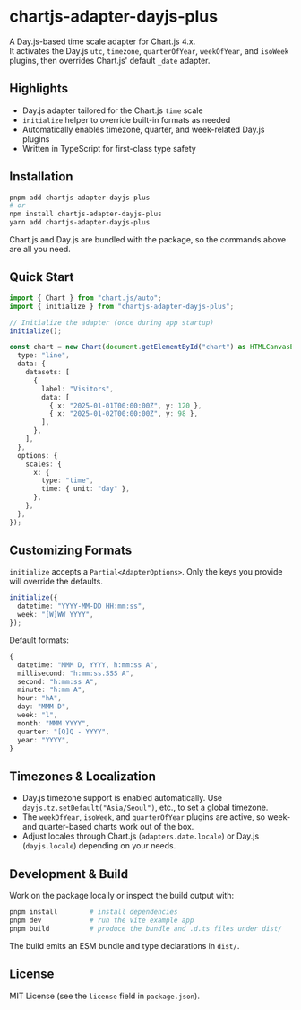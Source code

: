 # chartjs-adapter-dayjs-plus

A Day.js-based time scale adapter for Chart.js 4.x.  
It activates the Day.js `utc`, `timezone`, `quarterOfYear`, `weekOfYear`, and `isoWeek` plugins, then overrides Chart.js' default `_date` adapter.

## Highlights
- Day.js adapter tailored for the Chart.js `time` scale
- `initialize` helper to override built-in formats as needed
- Automatically enables timezone, quarter, and week-related Day.js plugins
- Written in TypeScript for first-class type safety

## Installation

```bash
pnpm add chartjs-adapter-dayjs-plus
# or
npm install chartjs-adapter-dayjs-plus
yarn add chartjs-adapter-dayjs-plus
```

Chart.js and Day.js are bundled with the package, so the commands above are all you need.

## Quick Start

```ts
import { Chart } from "chart.js/auto";
import { initialize } from "chartjs-adapter-dayjs-plus";

// Initialize the adapter (once during app startup)
initialize();

const chart = new Chart(document.getElementById("chart") as HTMLCanvasElement, {
  type: "line",
  data: {
    datasets: [
      {
        label: "Visitors",
        data: [
          { x: "2025-01-01T00:00:00Z", y: 120 },
          { x: "2025-01-02T00:00:00Z", y: 98 },
        ],
      },
    ],
  },
  options: {
    scales: {
      x: {
        type: "time",
        time: { unit: "day" },
      },
    },
  },
});
```

## Customizing Formats

`initialize` accepts a `Partial<AdapterOptions>`. Only the keys you provide will override the defaults.

```ts
initialize({
  datetime: "YYYY-MM-DD HH:mm:ss",
  week: "[W]WW YYYY",
});
```

Default formats:

```ts
{
  datetime: "MMM D, YYYY, h:mm:ss A",
  millisecond: "h:mm:ss.SSS A",
  second: "h:mm:ss A",
  minute: "h:mm A",
  hour: "hA",
  day: "MMM D",
  week: "l",
  month: "MMM YYYY",
  quarter: "[Q]Q - YYYY",
  year: "YYYY",
}
```

## Timezones & Localization

- Day.js timezone support is enabled automatically. Use `dayjs.tz.setDefault("Asia/Seoul")`, etc., to set a global timezone.
- The `weekOfYear`, `isoWeek`, and `quarterOfYear` plugins are active, so week- and quarter-based charts work out of the box.
- Adjust locales through Chart.js (`adapters.date.locale`) or Day.js (`dayjs.locale`) depending on your needs.

## Development & Build

Work on the package locally or inspect the build output with:

```bash
pnpm install        # install dependencies
pnpm dev            # run the Vite example app
pnpm build          # produce the bundle and .d.ts files under dist/
```

The build emits an ESM bundle and type declarations in `dist/`.

## License

MIT License (see the `license` field in `package.json`).
